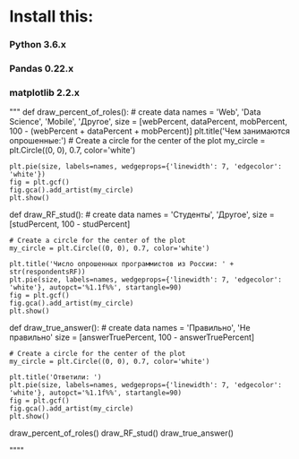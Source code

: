 <h1>Install this:</h1>
<h3>Python 3.6.x</h3>
<h3>Pandas 0.22.x</h3>
<h3>matplotlib 2.2.x</h3>

"""
def draw_percent_of_roles():
    # create data
    names = 'Web', 'Data Science', 'Mobile', 'Другое',
    size = [webPercent, dataPercent, mobPercent, 100 - (webPercent + dataPercent + mobPercent)]
    plt.title('Чем занимаются опрошенные:')
    # Create a circle for the center of the plot
    my_circle = plt.Circle((0, 0), 0.7, color='white')

    plt.pie(size, labels=names, wedgeprops={'linewidth': 7, 'edgecolor': 'white'})
    fig = plt.gcf()
    fig.gca().add_artist(my_circle)
    plt.show()


def draw_RF_stud():
    # create data
    names = 'Студенты', 'Другое',
    size = [studPercent, 100 - studPercent]

    # Create a circle for the center of the plot
    my_circle = plt.Circle((0, 0), 0.7, color='white')

    plt.title('Число опрошенных программистов из России: ' + str(respondentsRF))
    plt.pie(size, labels=names, wedgeprops={'linewidth': 7, 'edgecolor': 'white'}, autopct='%1.1f%%', startangle=90)
    fig = plt.gcf()
    fig.gca().add_artist(my_circle)
    plt.show()


def draw_true_answer():
    # create data
    names = 'Правильно', 'Не правильно'
    size = [answerTruePercent, 100 - answerTruePercent]

    # Create a circle for the center of the plot
    my_circle = plt.Circle((0, 0), 0.7, color='white')

    plt.title('Ответили: ')
    plt.pie(size, labels=names, wedgeprops={'linewidth': 7, 'edgecolor': 'white'}, autopct='%1.1f%%', startangle=90)
    fig = plt.gcf()
    fig.gca().add_artist(my_circle)
    plt.show()


draw_percent_of_roles()
draw_RF_stud()
draw_true_answer()

""""